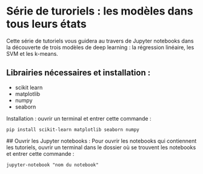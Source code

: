 # Série de turoriels : les modèles dans tous leurs états

Cette série de tutoriels vous guidera au travers de Jupyter notebooks dans la découverte de trois modèles de deep learning : la régression linéaire, les SVM et les k-means.

## Librairies nécessaires et installation :
- scikit learn
- matplotlib
- numpy
- seaborn

Installation : ouvrir un terminal et entrer cette commande :

```pip install scikit-learn matplotlib seaborn numpy```

## Ouvrir les Jupyter notebooks : 
Pour ouvrir les notebooks qui contiennent les tutoriels, ouvrir un terminal dans le dossier où se trouvent les notebooks et entrer cette commande :

```jupyter-notebook "nom du notebook"```


